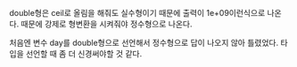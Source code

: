 double형은 ceil로 올림을 해줘도 실수형이기 때문에 출력이 1e+09이런식으로 나온다. 때문에 강제로 형변환을 시켜줘야 정수형으로 나온다. 

처음엔 변수 day를 double형으로 선언해서 정수형으로 답이 나오지 않아 틀렸었다. 타입을 선언할 때 좀 더 신경써야할 것 같다.
